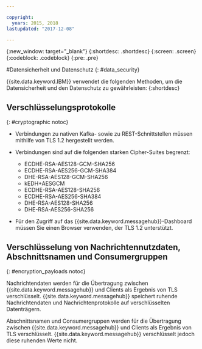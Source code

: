 ```yaml
---

copyright:
  years: 2015, 2018
lastupdated: "2017-12-08"

---
```


{:new_window: target="_blank"}
{:shortdesc: .shortdesc}
{:screen: .screen}
{:codeblock: .codeblock}
{:pre: .pre}


#Datensicherheit und Datenschutz
{: #data_security}


{{site.data.keyword.IBM}} verwendet die folgenden Methoden, um die Datensicherheit und den
Datenschutz zu gewährleisten:
{:shortdesc}

## Verschlüsselungsprotokolle
{: #cryptographic notoc}


*  Verbindungen zu nativen Kafka- sowie zu REST-Schnittstellen müssen mithilfe von TLS 1.2 hergestellt werden.
*  Verbindungen sind auf die folgenden starken Cipher-Suites begrenzt:

      * ECDHE-RSA-AES128-GCM-SHA256
      * ECDHE-RSA-AES256-GCM-SHA384
      * DHE-RSA-AES128-GCM-SHA256
      * kEDH+AESGCM
      * ECDHE-RSA-AES128-SHA256
      * ECDHE-RSA-AES256-SHA384
      * DHE-RSA-AES128-SHA256
      * DHE-RSA-AES256-SHA256



*  Für den Zugriff auf das
{{site.data.keyword.messagehub}}-Dashboard
müssen Sie einen Browser verwenden, der TLS 1.2 unterstützt.
   
## Verschlüsselung von Nachrichtennutzdaten, Abschnittsnamen und Consumergruppen
{: #encryption_payloads notoc}

Nachrichtendaten werden für die Übertragung zwischen {{site.data.keyword.messagehub}} und Clients als Ergebnis von TLS verschlüsselt. {{site.data.keyword.messagehub}} speichert ruhende Nachrichtendaten
und Nachrichtenprotokolle auf verschlüsselten Datenträgern.

Abschnittsnamen und Consumergruppen werden für die Übertragung zwischen {{site.data.keyword.messagehub}} und Clients als Ergebnis von TLS verschlüsselt. {{site.data.keyword.messagehub}} verschlüsselt jedoch diese ruhenden Werte nicht.



